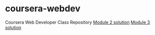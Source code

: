 # coursera-webdev
Coursera Web Developer Class Repository
<a href="/module2-solution">Module 2 solution</a>
<a href="/module3-solution">Module 3 solution</a>